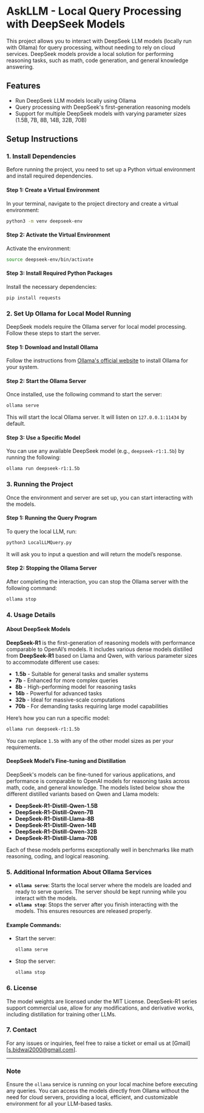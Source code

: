 
# AskLLM - Local Query Processing with DeepSeek Models

This project allows you to interact with DeepSeek LLM models (locally run with Ollama) for query processing, without needing to rely on cloud services. DeepSeek models provide a local solution for performing reasoning tasks, such as math, code generation, and general knowledge answering.

## Features
- Run DeepSeek LLM models locally using Ollama
- Query processing with DeepSeek's first-generation reasoning models
- Support for multiple DeepSeek models with varying parameter sizes (1.5B, 7B, 8B, 14B, 32B, 70B)

## Setup Instructions

### 1. Install Dependencies

Before running the project, you need to set up a Python virtual environment and install required dependencies.

#### Step 1: Create a Virtual Environment

In your terminal, navigate to the project directory and create a virtual environment:

```bash
python3 -m venv deepseek-env
```

#### Step 2: Activate the Virtual Environment

Activate the environment:

```bash
source deepseek-env/bin/activate
```

#### Step 3: Install Required Python Packages

Install the necessary dependencies:

```bash
pip install requests
```

### 2. Set Up Ollama for Local Model Running

DeepSeek models require the Ollama server for local model processing. Follow these steps to start the server.

#### Step 1: Download and Install Ollama

Follow the instructions from [Ollama's official website](https://ollama.com) to install Ollama for your system.

#### Step 2: Start the Ollama Server

Once installed, use the following command to start the server:

```bash
ollama serve
```

This will start the local Ollama server. It will listen on `127.0.0.1:11434` by default.

#### Step 3: Use a Specific Model

You can use any available DeepSeek model (e.g., `deepseek-r1:1.5b`) by running the following:

```bash
ollama run deepseek-r1:1.5b
```

### 3. Running the Project

Once the environment and server are set up, you can start interacting with the models.

#### Step 1: Running the Query Program

To query the local LLM, run:

```bash
python3 LocalLLMQuery.py
```

It will ask you to input a question and will return the model’s response.

#### Step 2: Stopping the Ollama Server

After completing the interaction, you can stop the Ollama server with the following command:

```bash
ollama stop
```

### 4. Usage Details

#### About DeepSeek Models

**DeepSeek-R1** is the first-generation of reasoning models with performance comparable to OpenAI’s models. It includes various dense models distilled from **DeepSeek-R1** based on Llama and Qwen, with various parameter sizes to accommodate different use cases:

- **1.5b** - Suitable for general tasks and smaller systems
- **7b** - Enhanced for more complex queries
- **8b** - High-performing model for reasoning tasks
- **14b** - Powerful for advanced tasks
- **32b** - Ideal for massive-scale computations
- **70b** - For demanding tasks requiring large model capabilities

Here’s how you can run a specific model:

```bash
ollama run deepseek-r1:1.5b
```

You can replace `1.5b` with any of the other model sizes as per your requirements.

#### DeepSeek Model’s Fine-tuning and Distillation

DeepSeek's models can be fine-tuned for various applications, and performance is comparable to OpenAI models for reasoning tasks across math, code, and general knowledge. The models listed below show the different distilled variants based on Qwen and Llama models:

- **DeepSeek-R1-Distill-Qwen-1.5B**
- **DeepSeek-R1-Distill-Qwen-7B**
- **DeepSeek-R1-Distill-Llama-8B**
- **DeepSeek-R1-Distill-Qwen-14B**
- **DeepSeek-R1-Distill-Qwen-32B**
- **DeepSeek-R1-Distill-Llama-70B**

Each of these models performs exceptionally well in benchmarks like math reasoning, coding, and logical reasoning.

### 5. Additional Information About Ollama Services

- **`ollama serve`**: Starts the local server where the models are loaded and ready to serve queries. The server should be kept running while you interact with the models.
- **`ollama stop`**: Stops the server after you finish interacting with the models. This ensures resources are released properly.

#### Example Commands:

- Start the server:
  ```bash
  ollama serve
  ```

- Stop the server:
  ```bash
  ollama stop
  ```

### 6. License

The model weights are licensed under the MIT License. DeepSeek-R1 series support commercial use, allow for any modifications, and derivative works, including distillation for training other LLMs.

### 7. Contact

For any issues or inquiries, feel free to raise a ticket or email us at [Gmail][s.bidwai2000@gmail.com].

---

### Note

Ensure the `ollama` service is running on your local machine before executing any queries. You can access the models directly from Ollama without the need for cloud servers, providing a local, efficient, and customizable environment for all your LLM-based tasks.
